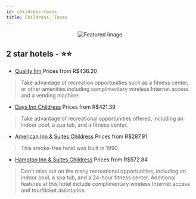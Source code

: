 ```yaml
---
id: childress-texas
title: Childress, Texas
---
```


<center><img src="https://i.travelapi.com/hotels/1000000/80000/74700/74601/9b91d554_z.jpg" alt="Featured Image" /></center>


##  2 star hotels - ⭐️⭐️

-    [Quality Inn](https://us.hurb.com/br/hotels/childress/quality-inn-JNP-JP300818?cmp=18055) Prices from R$436.20
   > Take advantage of recreation opportunities such as a fitness center, or other amenities including complimentary wireless Internet access and a vending machine.
-    [Days Inn Childress](https://us.hurb.com/br/hotels/childress/days-inn-childress-JNP-JP204528?cmp=18055) Prices from R$421.39
   > Take advantage of recreational opportunities offered, including an indoor pool, a spa tub, and a fitness center.
-    [American Inn & Suites Childress](https://us.hurb.com/br/hotels/childress/american-inn-suites-childress-JNP-JP753915?cmp=18055) Prices from R$287.91
   > This smoke-free hotel was built in 1990.
-    [Hampton Inn & Suites Childress](https://us.hurb.com/br/hotels/childress/hampton-inn-suites-childress-JNP-JP059483?cmp=18055) Prices from R$572.84
   > Don't miss out on the many recreational opportunities, including an indoor pool, a spa tub, and a 24-hour fitness center. Additional features at this hotel include complimentary wireless Internet access and tour/ticket assistance.
